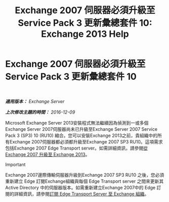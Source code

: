 ﻿---
title: 'Exchange 2007 伺服器必須升級至 Service Pack 3 更新彙總套件 10: Exchange 2013 Help'
TOCTitle: Exchange 2007 伺服器必須升級至 Service Pack 3 更新彙總套件 10
ms:assetid: b8028a00-c451-412e-86f2-1669f6eee8fc
ms:mtpsurl: https://technet.microsoft.com/zh-tw/library/ms.exch.setupreadiness.e15e12coexistenceminversionrequirement(v=EXCHG.150)
ms:contentKeyID: 50474043
ms.date: 05/21/2018
mtps_version: v=EXCHG.150
ms.translationtype: MT
---

# Exchange 2007 伺服器必須升級至 Service Pack 3 更新彙總套件 10

 

_**適用版本：** Exchange Server_

_**上次修改主題的時間：** 2016-12-09_

Microsoft Exchange Server 2013安裝程式無法繼續因為偵測到一或多個Exchange Server 2007伺服器尚未已升級至Exchange Server 2007 Service Pack 3 (SP3) 10 (RU10) 縮合。您可以安裝Exchange 2013之前，貴組織中的所有Exchange 2007伺服器都必須都升級至Exchange 2007 SP3 RU10。這項需求包括Exchange 2007 Edge Transport server。如需詳細資訊，請參閱[從 Exchange 2007 升級至 Exchange 2013](upgrade-from-exchange-2007-to-exchange-2013-exchange-2013-help.md)。


> [!IMPORTANT]  
> Exchange 2007邊際傳輸伺服器升級到Exchange 2007 SP3 RU10 之後，您必須重新建立 Edge 訂閱Exchange組織與每個 Edge Transport server 之間來更新其 Active Directory 中的伺服器版本。如需重新建立Exchange 2007中的 Edge 訂閱的詳細資訊，請參閱<a href="https://go.microsoft.com/fwlink/?linkid=282699">訂閱 Edge Transport Server 至 Exchange 組織</a>。



